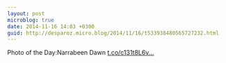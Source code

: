 ```yaml
---
layout: post
microblog: true
date: 2014-11-16 14:03 +0300
guid: http://desparoz.micro.blog/2014/11/16/t533938480565727232.html
---
```

Photo of the Day:Narrabeen Dawn [t.co/c131t8L6v...](http://t.co/c131t8L6vg)
